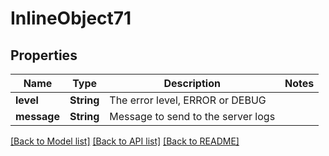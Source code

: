 # InlineObject71

## Properties

Name | Type | Description | Notes
------------ | ------------- | ------------- | -------------
**level** | **String** | The error level, ERROR or DEBUG | 
**message** | **String** | Message to send to the server logs | 

[[Back to Model list]](../README.md#documentation-for-models) [[Back to API list]](../README.md#documentation-for-api-endpoints) [[Back to README]](../README.md)


